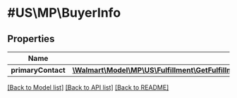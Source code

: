 # #US\MP\BuyerInfo

## Properties

Name | Type | Description | Notes
------------ | ------------- | ------------- | -------------
**primaryContact** | [**\Walmart\Model\MP\US\Fulfillment\GetFulfillmentOrdersStatus200ResponsePayloadInnerBuyerInfoPrimaryContact**](GetFulfillmentOrdersStatus200ResponsePayloadInnerBuyerInfoPrimaryContact.md) |  | [optional]


[[Back to Model list]](../) [[Back to API list]](../../Api/US/MP) [[Back to README]](../../README.md)
